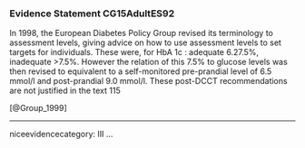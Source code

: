 ### Evidence Statement CG15AdultES92
In 1998, the European Diabetes Policy Group revised its terminology to assessment levels, giving advice on how to use assessment levels to set targets for individuals. These were, for HbA 1c : adequate 6.27.5%, inadequate >7.5%. However the relation of this 7.5% to glucose levels was then revised to equivalent to a self-monitored pre-prandial level of 6.5 mmol/l and post-prandial 9.0 mmol/l. These post-DCCT recommendations are not justified in the text 115

[@Group_1999]

---
niceevidencecategory: III
...


